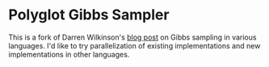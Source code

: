 # Polyglot Gibbs Sampler
This is a fork of Darren Wilkinson's [blog post](https://darrenjw.wordpress.com/2011/07/16/gibbs-sampler-in-various-languages-revisited/) on Gibbs sampling in various languages. I'd like to try parallelization of existing implementations and new implementations in other languages.
